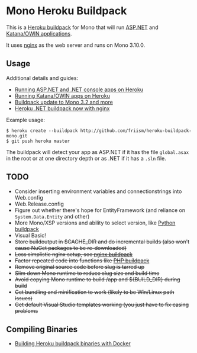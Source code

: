 # Mono Heroku Buildpack

This is a [Heroku buildpack](http://devcenter.heroku.com/articles/buildpack) for Mono that will run [ASP.NET](http://friism.com/running-net-on-heroku) and [Katana/OWIN applications](http://friism.com/running-owin-katana-apps-on-heroku).

It uses [nginx](http://www.mono-project.com/FastCGI_Nginx) as the web server and runs on Mono 3.10.0.

## Usage

Additional details and guides:

 * [Running ASP.NET and .NET console apps on Heroku](http://friism.com/running-net-on-heroku)
 * [Running Katana/OWIN apps on Heroku](http://friism.com/running-owin-katana-apps-on-heroku)
 * [Buildpack update to Mono 3.2 and more](http://friism.com/heroku-net-buildpack-update-to-mono-3-2-and-more)
 * [Heroku .NET buildpack now with nginx](http://friism.com/heroku-net-buildpack-now-with-nginx)

Example usage:

    $ heroku create --buildpack http://github.com/friism/heroku-buildpack-mono.git
    $ git push heroku master

The buildpack will detect your app as ASP.NET if it has the file `global.asax` in the root or at one directory depth or as .NET if it has a `.sln` file.

## TODO
* Consider inserting environment variables and connectionstrings into Web.config
* Web.Release.config
* Figure out whether there's hope for EntityFramework (and reliance on `System.Data.Entity` and other)
* More Mono/XSP versions and ability to select version, like [Python buildpack](https://devcenter.heroku.com/articles/python-runtimes)
* Visual Basic!
* ~~Store buildoutput in $CACHE_DIR and do incremental builds (also won't cause NuGet packages to be re-downloaded)~~
* ~~Less simplistic nginx setup, see [nginx buildpack](https://github.com/ryandotsmith/nginx-buildpack)~~
* ~~Factor repeated code into functions like [PHP buildpack](https://github.com/CHH/heroku-buildpack-php/blob/master/bin/compile)~~
* ~~Remove original source code before slug is tarred up~~
* ~~Slim down Mono runtime to reduce slug size and build time~~
* ~~Avoid copying Mono runtime to build /app and ${BUILD_DIR} during build~~
* ~~Get bundling and minification to work (likely to be Win/Linux path issues)~~
* ~~Get default Visual Studio templates working (you just have to fix casing problems~~

## Compiling Binaries

 * [Building Heroku buildpack binaries with Docker](http://friism.com/building-heroku-buildpack-binaries-with-docker)
 
